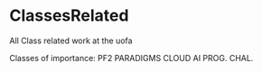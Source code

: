 # ClassesRelated
All Class related work at the uofa


Classes of importance:
PF2
PARADIGMS
CLOUD
AI
PROG. CHAL.
